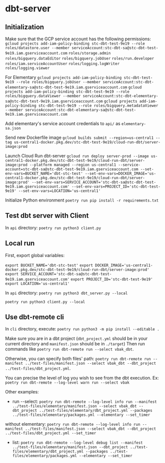 # dbt-server

## Initialization

Make sure that the GCP service account has the following permissions:
```gcloud projects add-iam-policy-binding stc-dbt-test-9e19 --role roles/datastore.user --member serviceAccount:stc-dbt-sa@stc-dbt-test-9e19.iam.gserviceaccount.com```
```roles/storage.admin```
```roles/bigquery.dataEditor```
```roles/bigquery.jobUser```
```roles/run.developer```
```roles/iam.serviceAccountUser```
```roles/logging.logWriter```
```roles/logging.viewer```

For Elementary
```gcloud projects add-iam-policy-binding stc-dbt-test-9e19 --role roles/bigquery.jobUser --member serviceAccount:stc-dbt-elementary-sa@stc-dbt-test-9e19.iam.gserviceaccount.com```
```gcloud projects add-iam-policy-binding stc-dbt-test-9e19 --role roles/bigquery.dataViewer --member serviceAccount:stc-dbt-elementary-sa@stc-dbt-test-9e19.iam.gserviceaccount.com```
```gcloud projects add-iam-policy-binding stc-dbt-test-9e19 --role roles/bigquery.metadataViewer --member serviceAccount:stc-dbt-elementary-sa@stc-dbt-test-9e19.iam.gserviceaccount.com```

Add elementary's service account credentials to ```api/``` as ```elementary-sa.json```

Send new Dockerfile image
```gcloud builds submit --region=us-central1 --tag us-central1-docker.pkg.dev/stc-dbt-test-9e19/cloud-run-dbt/server-image:prod```

Launch Cloud Run dbt-server
```gcloud run deploy server-prod --image us-central1-docker.pkg.dev/stc-dbt-test-9e19/cloud-run-dbt/server-image:prod --platform managed --region us-central1 --service-account=stc-dbt-sa@stc-dbt-test-9e19.iam.gserviceaccount.com --set-env-vars=BUCKET_NAME='dbt-stc-test' --set-env-vars=DOCKER_IMAGE='us-central1-docker.pkg.dev/stc-dbt-test-9e19/cloud-run-dbt/server-image:prod' --set-env-vars=SERVICE_ACCOUNT='stc-dbt-sa@stc-dbt-test-9e19.iam.gserviceaccount.com' --set-env-vars=PROJECT_ID='stc-dbt-test-9e19' --set-env-vars=LOCATION='us-central1'```

Initialize Python environment
```poetry run pip install -r requirements.txt```

## Test dbt server with Client

In ```api``` directory:
```poetry run python3 client.py```

## Local run

First, export global variables:

```export BUCKET_NAME='dbt-stc-test'```
```export DOCKER_IMAGE='us-central1-docker.pkg.dev/stc-dbt-test-9e19/cloud-run-dbt/server-image:prod'```
```export SERVICE_ACCOUNT='stc-dbt-sa@stc-dbt-test-9e19.iam.gserviceaccount.com'```
```export PROJECT_ID='stc-dbt-test-9e19'```
```export LOCATION='us-central1'```


In ```api``` directory:
```poetry run python3 dbt_server.py --local```

```poetry run python3 client.py --local```

## Use dbt-remote cli

In ```cli``` directory, execute:
```poetry run python3 -m pip install --editable .```

Make sure you are in a dbt project (```dbt_project.yml``` should be in your current directory and ```manifest.json``` should be in ```./target```)
Then run commands like ```poetry run dbt-remote run --select vbak_dbt```.

Otherwise, you can specify both files' path: ```poetry run dbt-remote run --manifest ../test-files/manifest.json --select vbak_dbt --dbt_project ../test-files/dbt_project.yml```.

You can precise the level of log you wish to see from the dbt execution. Ex: 
```poetry run dbt-remote --log-level warn run --select vbak```

Other examples:

- run --select: ```poetry run dbt-remote --log-level info run --manifest ../test-files/elementary/manifest.json --select vbak_dbt --dbt_project ../test-files/elementary/dbt_project.yml --packages ../test-files/elementary/packages.yml --elementary --set_timer```

without elementary: ```poetry run dbt-remote --log-level info run --manifest ../test-files/manifest.json --select vbak_dbt --dbt_project ../test-files/dbt_project.yml --set_timer```

- list: ```poetry run dbt-remote --log-level debug list --manifest ../test-files/elementary/manifest.json --dbt_project ../test-files/elementary/dbt_project.yml --packages ../test-files/elementary/packages.yml --elementary --set_timer```
